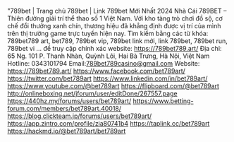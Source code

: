 "789bet | Trang chủ 789bet | Link 789bet Mới Nhất 2024
Nhà Cái 789BET – Thiên đường giải trí thể thao số 1 Việt Nam. Với kho tàng trò chơi đồ sộ, cơ chế đổi thưởng xanh chín, thương hiệu đã khẳng định được vị trí của mình trên thị trường game trực tuyến hiện nay. Tìm kiếm bằng các từ khóa: 789bet789 art, bet789, 789bet vip, 789bet link mới, link 789bet, 789bet run, 789bet vi … để truy cập chính xác website: https://789bet789.art/
Địa chỉ: 65 Ng. 101 P. Thanh Nhàn, Quỳnh Lôi, Hai Bà Trưng, Hà Nội, Việt Nam
Hotline: 0343101794
Email:789bet789casino@gmail.com
Website: https://789bet789.art/
https://www.facebook.com/bet789art/
https://twitter.com/bet789art
https://www.linkedin.com/in/bet789art/
https://www.youtube.com/@bet789art
https://flipboard.com/@bet789art
http://onlineboxing.net/jforum/user/editDone/267557.page
https://440hz.my/forums/users/bet789art/
https://www.betting-forum.com/members/bet789art.40018/
https://blog.clickteam.jp/forums/users/bet789art/
https://app.zintro.com/profile/zia80741b4
https://taplink.cc/bet789art
https://hackmd.io/@bet789art/bet789art